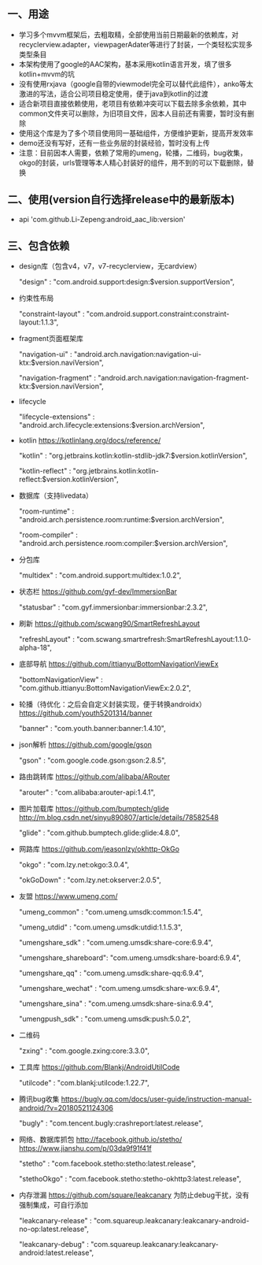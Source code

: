 ## 一、用途
* 学习多个mvvm框架后，去粗取精，全部使用当前日期最新的依赖库，对recyclerview.adapter，viewpagerAdater等进行了封装，一个类轻松实现多类型条目
* 本架构使用了google的AAC架构，基本采用kotlin语言开发，填了很多kotlin+mvvm的坑
* 没有使用rxjava（google自带的viewmodel完全可以替代此组件），anko等太激进的写法，适合公司项目稳定使用，便于java到kotlin的过渡
* 适合新项目直接依赖使用，老项目有依赖冲突可以下载去除多余依赖，其中common文件夹可以删除，为旧项目文件，因本人目前还有需要，暂时没有删除
* 使用这个库是为了多个项目使用同一基础组件，方便维护更新，提高开发效率
* demo还没有写好，还有一些业务层的封装经验，暂时没有上传
* 注意：目前因本人需要，依赖了常用的umeng，轮播，二维码，bug收集，okgo的封装，urls管理等本人精心封装好的组件，用不到的可以下载删除，替换
## 二、使用(version自行选择release中的最新版本)
* api 'com.github.Li-Zepeng:android_aac_lib:version'

## 三、包含依赖
* design库（包含v4，v7，v7-recyclerview，无cardview）

  "design"               : "com.android.support:design:$version.supportVersion",
* 约束性布局

  "constraint-layout"    : "com.android.support.constraint:constraint-layout:1.1.3",
* fragment页面框架库

  "navigation-ui"        : "android.arch.navigation:navigation-ui-ktx:$version.naviVersion",

  "navigation-fragment"  : "android.arch.navigation:navigation-fragment-ktx:$version.naviVersion",

* lifecycle

  "lifecycle-extensions" : "android.arch.lifecycle:extensions:$version.archVersion",
* kotlin https://kotlinlang.org/docs/reference/

  "kotlin"               : "org.jetbrains.kotlin:kotlin-stdlib-jdk7:$version.kotlinVersion",

  "kotlin-reflect"       : "org.jetbrains.kotlin:kotlin-reflect:$version.kotlinVersion",
* 数据库（支持livedata）

  "room-runtime"         : "android.arch.persistence.room:runtime:$version.archVersion",

  "room-compiler"        : "android.arch.persistence.room:compiler:$version.archVersion",
* 分包库

  "multidex"             : "com.android.support:multidex:1.0.2",
* 状态栏 https://github.com/gyf-dev/ImmersionBar

  "statusbar"            : "com.gyf.immersionbar:immersionbar:2.3.2",
* 刷新 https://github.com/scwang90/SmartRefreshLayout

  "refreshLayout"        : "com.scwang.smartrefresh:SmartRefreshLayout:1.1.0-alpha-18",
* 底部导航 https://github.com/ittianyu/BottomNavigationViewEx

  "bottomNavigationView" : "com.github.ittianyu:BottomNavigationViewEx:2.0.2",
* 轮播（待优化：之后会自定义封装实现，便于转换androidx）https://github.com/youth5201314/banner

  "banner"               : "com.youth.banner:banner:1.4.10",
* json解析 https://github.com/google/gson

  "gson"                 : "com.google.code.gson:gson:2.8.5",
* 路由跳转库 https://github.com/alibaba/ARouter

  "arouter"              : "com.alibaba:arouter-api:1.4.1",
* 图片加载库 https://github.com/bumptech/glide  http://m.blog.csdn.net/sinyu890807/article/details/78582548

  "glide"                : "com.github.bumptech.glide:glide:4.8.0",
* 网路库 https://github.com/jeasonlzy/okhttp-OkGo

  "okgo"                 : "com.lzy.net:okgo:3.0.4",

  "okGoDown"             : "com.lzy.net:okserver:2.0.5",
* 友盟 https://www.umeng.com/

  "umeng_common"         : "com.umeng.umsdk:common:1.5.4",

  "umeng_utdid"          : "com.umeng.umsdk:utdid:1.1.5.3",

  "umengshare_sdk"       : "com.umeng.umsdk:share-core:6.9.4",

  "umengshare_shareboard": "com.umeng.umsdk:share-board:6.9.4",

  "umengshare_qq"        : "com.umeng.umsdk:share-qq:6.9.4",

  "umengshare_wechat"    : "com.umeng.umsdk:share-wx:6.9.4",

  "umengshare_sina"      : "com.umeng.umsdk:share-sina:6.9.4",

  "umengpush_sdk"        : "com.umeng.umsdk:push:5.0.2",
* 二维码

  "zxing"                : "com.google.zxing:core:3.3.0",
* 工具库 https://github.com/Blankj/AndroidUtilCode

  "utilcode"             : "com.blankj:utilcode:1.22.7",
* 腾讯bug收集 https://bugly.qq.com/docs/user-guide/instruction-manual-android/?v=20180521124306

  "bugly"                : "com.tencent.bugly:crashreport:latest.release",
* 网络、数据库抓包 http://facebook.github.io/stetho/  https://www.jianshu.com/p/03da9f91f41f

  "stetho"               : "com.facebook.stetho:stetho:latest.release",

  "stethoOkgo"           : "com.facebook.stetho:stetho-okhttp3:latest.release",
* 内存泄漏 https://github.com/square/leakcanary 为防止debug干扰，没有强制集成，可自行添加

  "leakcanary-release"   : "com.squareup.leakcanary:leakcanary-android-no-op:latest.release",

  "leakcanary-debug"     : "com.squareup.leakcanary:leakcanary-android:latest.release",